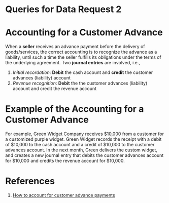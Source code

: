 # Queries for Data Request 2

# Accounting for a Customer Advance
When a __seller__ receives an advance payment before the delivery of goods/services, the correct accounting is to recognize the advance as a liability, until such a time the seller fulfills its obligations under the terms of the underlying agreement. Two __journal entries__ are involved, i.e.,
1. _Initial recordation_: __Debit__ the cash account and __credit__ the customer advances (liability) account
2. _Revenue recognition_: __Debit__ the the customer advances (liability) account and credit the revenue account

# Example of the Accounting for a Customer Advance
For example, Green Widget Company receives $10,000 from a customer for a customized purple widget. Green Widget records the receipt with a debit of $10,000 to the cash account and a credit of $10,000 to the customer advances account. In the next month, Green delivers the custom widget, and creates a new journal entry that debits the customer advances account for $10,000 and credits the revenue account for $10,000.


# References
1. [How to account for customer advance payments](https://www.accountingtools.com/articles/how-to-account-for-customer-advance-payments.html)